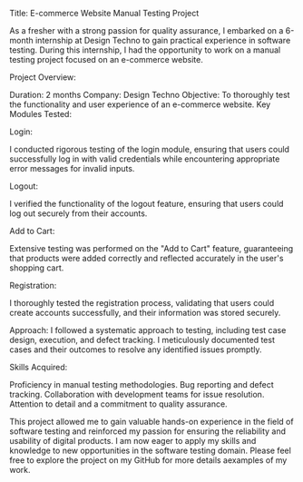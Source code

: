 Title: E-commerce Website Manual Testing Project

As a fresher with a strong passion for quality assurance, I embarked on a 6-month internship at Design Techno to gain practical experience in software testing. During this internship, I had the opportunity to work on a manual testing project focused on an e-commerce website.

Project Overview:

Duration: 2 months
Company: Design Techno
Objective: To thoroughly test the functionality and user experience of an e-commerce website.
Key Modules Tested:

Login:

I conducted rigorous testing of the login module, ensuring that users could successfully log in with valid credentials while encountering appropriate error messages for invalid inputs.

Logout:

I verified the functionality of the logout feature, ensuring that users could log out securely from their accounts.

Add to Cart:

Extensive testing was performed on the "Add to Cart" feature, guaranteeing that products were added correctly and reflected accurately in the user's shopping cart.

Registration:

I thoroughly tested the registration process, validating that users could create accounts successfully, and their information was stored securely.

Approach:
I followed a systematic approach to testing, including test case design, execution, and defect tracking. I meticulously documented test cases and their outcomes to resolve any identified issues promptly.



Skills Acquired:

Proficiency in manual testing methodologies.
Bug reporting and defect tracking.
Collaboration with development teams for issue resolution.
Attention to detail and a commitment to quality assurance.

This project allowed me to gain valuable hands-on experience in the field of software testing and reinforced my passion for ensuring the reliability and usability of digital products. I am now eager to apply my skills and knowledge to new opportunities in the software testing domain. Please feel free to explore the project on my GitHub for more details aexamples of my work.

